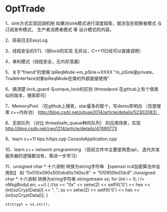 # OptTrade
1、sink方式实现回调机制
   如果对sink模式进行深度探索，就涉及到观察者模式 与 订阅发布模式， 生产者消费者模式  等 设计模式的内容。
   
2、简易日志EasyLog

3、线程安全的STL（锁lock的实现 无异议，C++11已经可以直接调用）

4、单利模式（线程安全，无内存泄漏）

5、关于“friend”的使用
lpReqMode->m_pSink->XXXX    "m_pSink是private，TradeInterface对象lpReqMode在类的外部直接使用"

6、搞清楚 lock_guard 与unique_lock的区别  (threadpool 在github上有个很类似的版本，搜索即可)

7、MemoryPool （在github上搜索，star最多的那个，写demo弄明白  （百度搜索 c++内存池） http://blog.csdn.net/xjtuse2014/article/details/52302083）

8、无锁队列   （对比 threadsafe_queue种的队列）  的应用场景，实现
http://blog.csdn.net/cws1214/article/details/47680773

9、learn c++11   tips.h/tips.cpp  ConsoleApplication.cpp


10、learn c++ network programming  （目前文件中主要是熟悉api， 迭代并发服务器的逻辑都没有，需进一步学习）


11、unsigned char * 十六进制 转换为string字符串    【openssl rc4加密算法中会用到】
    如 “0x510x090x500xbd0x7d0xc8”  ->  "510950bd7dc8"
	//unsigned char * 十六进制 转换为string字符串
	stringstream ss;
	for (int i = 0; i != nMsgBodyLen; ++i)
	{
		//ss << "0x" << setw(2) << setfill('0') << hex << (int)szCryptData[i] << ", ";
		ss << setw(2) << setfill('0') << hex << (int)szCryptData[i];
	}

	strCrypt = ss.str();

